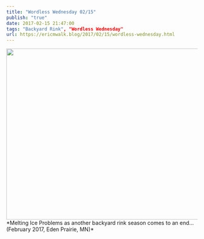 ```yaml
---
title: "Wordless Wednesday 02/15"
publish: "true"
date: 2017-02-15 21:47:00
tags: "Backyard Rink", "Wordless Wednesday"
url: https://ericmwalk.blog/2017/02/15/wordless-wednesday.html
---
```


<img src="uploads/2021/d578cb61c7.png" width="600" height="450" alt="" />
*Melting Ice Problems as another backyard rink season comes to an end... (February 2017, Eden Prairie, MN)*